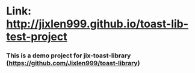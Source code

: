 # Link: http://jixlen999.github.io/toast-lib-test-project

### This is a demo project for jix-toast-library (https://github.com/Jixlen999/toast-library)
